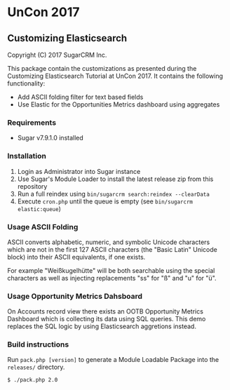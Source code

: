 # UnCon 2017

## Customizing Elasticsearch

Copyright (C) 2017 SugarCRM Inc.

This package contain the customizations as presented during the Customizing
Elasticsearch Tutorial at UnCon 2017. It contains the following functionality:
- Add ASCII folding filter for text based fields
- Use Elastic for the Opportunities Metrics dashboard using aggregates

### Requirements
- Sugar v7.9.1.0 installed

### Installation
1. Login as Administrator into Sugar instance
2. Use Sugar's Module Loader to install the latest release zip from this repository
3. Run a full reindex using `bin/sugarcrm search:reindex --clearData`
4. Execute `cron.php` until the queue is empty (see `bin/sugarcrm elastic:queue`)

### Usage ASCII Folding
ASCII converts alphabetic, numeric, and symbolic Unicode characters which are
not in the first 127 ASCII characters (the "Basic Latin" Unicode block) into
their ASCII equivalents, if one exists.

For example "Weißkugelhütte" will be both searchable using the special
characters as well as injecting replacements "ss" for "ß" and "u" for "ü".

### Usage Opportunity Metrics Dahsboard
On Accounts record view there exists an OOTB Opportunity Metrics Dashboard
which is collecting its data using SQL queries. This demo replaces the SQL
logic by using Elasticsearch aggretions instead.

### Build instructions
Run `pack.php [version]` to generate a Module Loadable Package into the `releases/` directory.

    $ ./pack.php 2.0
